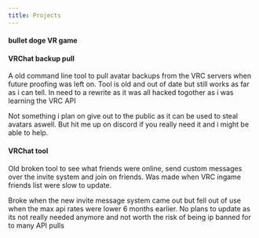 ```yaml
---
title: Projects
---
```


#### bullet doge VR game



#### VRChat backup pull
A old command line tool to pull avatar backups from the VRC servers when future proofing was left on.
Tool is old and out of date but still works as far as i can tell. In need to a rewrite as it was all hacked togother as i was learning the VRC API

Not something i plan on give out to the public as it can be used to steal avatars aswell.
But hit me up on discord if you really need it and i might be able to help.


#### VRChat tool
Old broken tool to see what friends were online, send custom messages over the invite system and join on friends.
Was made when VRC ingame friends list were slow to update. 

Broke when the new invite message system came out but fell out of use when the max api rates were lower 6 months earlier.
No plans to update as its not really needed anymore and not worth the risk of being ip banned for to many API pulls